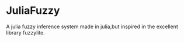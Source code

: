 JuliaFuzzy
==========

A julia fuzzy inference system made in julia,but inspired in the excellent library fuzzylite.

